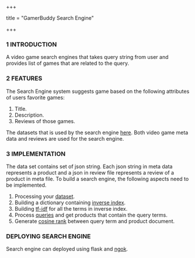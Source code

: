 +++

title = "GamerBuddy Search Engine"

+++
### **1 INTRODUCTION**
A video game search engines that takes query string from user and provides list of games that are related to the query.


### **2 FEATURES**
The Search Engine system suggests game based on the following attributes of users favorite games:

  1. Title.
  2. Description.
  3. Reviews of those games.
  
The datasets that is used by the search engine [here](http://jmcauley.ucsd.edu/data/amazon/links.html). Both video game meta data and reviews are used for the search engine. 

### **3 IMPLEMENTATION**
The data set contains set of json string. Each json string in meta data represents a product and a json in review file represents a review of a product in meta file.
To build a search engine, the following aspects need to be implemented.
  
  1. Processing your [dataset](https://github.com/Rao-Varun/varun_repo/tree/master/gamerbuddy/gamerbuddy_dataset). 
  1. Building a dictionary containing [inverse index](https://github.com/Rao-Varun/varun_repo/blob/master/gamerbuddy/input_generator/input_generator.py).
  2. Building [tf-idf](https://github.com/Rao-Varun/varun_repo/blob/master/gamerbuddy/input_generator/input_generator.py) for all the terms in inverse index.
  3. Process [queries](https://github.com/Rao-Varun/varun_repo/blob/master/gamerbuddy/input_processor/process_query.py) and get products that contain the query terms.
  4. Generate [cosine rank](https://github.com/Rao-Varun/varun_repo/blob/master/gamerbuddy/input_processor/rank_generator.py) between query term and product document. 



### **DEPLOYING SEARCH ENGINE**
Search engine can deployed using flask and [ngok](https://ngrok.com/).









